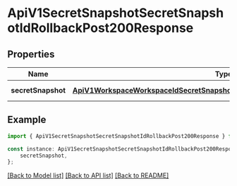 # ApiV1SecretSnapshotSecretSnapshotIdRollbackPost200Response


## Properties

Name | Type | Description | Notes
------------ | ------------- | ------------- | -------------
**secretSnapshot** | [**ApiV1WorkspaceWorkspaceIdSecretSnapshotsGet200ResponseSecretSnapshotsInner**](ApiV1WorkspaceWorkspaceIdSecretSnapshotsGet200ResponseSecretSnapshotsInner.md) |  | [default to undefined]

## Example

```typescript
import { ApiV1SecretSnapshotSecretSnapshotIdRollbackPost200Response } from './api';

const instance: ApiV1SecretSnapshotSecretSnapshotIdRollbackPost200Response = {
    secretSnapshot,
};
```

[[Back to Model list]](../README.md#documentation-for-models) [[Back to API list]](../README.md#documentation-for-api-endpoints) [[Back to README]](../README.md)
